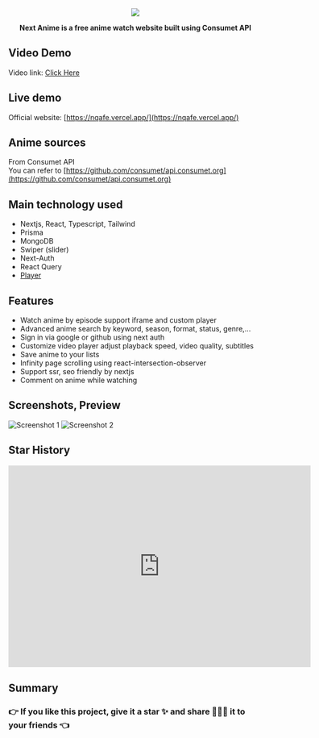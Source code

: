 <div align="center">
    <img src="https://res.cloudinary.com/annnn/image/upload/v1683898263/logo_id1pyr.png" />
</div>

<p align="center"><strong>Next Anime is a free anime watch website built using Consumet API</strong></p>

## Video Demo

Video link: [Click Here](http://www.youtube.com/watch?v=mJNpHoj0dkg)

## Live demo

Official website: [https://nqafe.vercel.app/](https://nqafe.vercel.app/)

## Anime sources

From Consumet API  
You can refer to [https://github.com/consumet/api.consumet.org](https://github.com/consumet/api.consumet.org)

## Main technology used

- Nextjs, React, Typescript, Tailwind
- Prisma
- MongoDB
- Swiper (slider)
- Next-Auth
- React Query
- [Player](https://www.npmjs.com/package/vnetwork-player)

## Features

- Watch anime by episode support iframe and custom player
- Advanced anime search by keyword, season, format, status, genre,...
- Sign in via google or github using next auth
- Customize video player adjust playback speed, video quality, subtitles
- Save anime to your lists
- Infinity page scrolling using react-intersection-observer
- Support ssr, seo friendly by nextjs
- Comment on anime while watching

## Screenshots, Preview

![Screenshot 1](https://res.cloudinary.com/annnn/image/upload/v1683903029/localhost_3000__2_sxk4pr.png)
![Screenshot 2](https://res.cloudinary.com/annnn/image/upload/v1683903024/localhost_3000__4_uea2iw.png)

## Star History

<iframe style="width:100%;height:auto;min-width:600px;min-height:400px;" src="https://star-history.com/embed?secret=#an678-mhg/next-anime&Date" frameBorder="0"></iframe>

## Summary

### 👉 If you like this project, give it a star ✨ and share 👨🏻‍💻 it to your friends 👈
